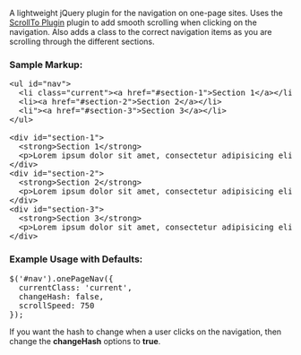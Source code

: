 A lightweight jQuery plugin for the navigation on one-page sites. Uses the [ScrollTo Plugin](http://flesler.blogspot.com/2007/10/jqueryscrollto.html) plugin to add smooth scrolling when clicking on the navigation. Also adds a class to the correct navigation items as you are scrolling through the different sections.

### Sample Markup:
<pre>&lt;ul id="nav">
  &lt;li class="current">&lt;a href="#section-1">Section 1&lt;/a>&lt;/li>
  &lt;li>&lt;a href="#section-2">Section 2&lt;/a>&lt;/li>
  &lt;li">&lt;a href="#section-3">Section 3&lt;/a>&lt;/li>
&lt;/ul>

&lt;div id="section-1">
  &lt;strong>Section 1&lt;/strong>
  &lt;p>Lorem ipsum dolor sit amet, consectetur adipisicing elit, sed do eiusmod tempor incididunt ut labore et dolore magna aliqua.&lt;/p>
&lt;/div>
&lt;div id="section-2">
  &lt;strong>Section 2&lt;/strong>
  &lt;p>Lorem ipsum dolor sit amet, consectetur adipisicing elit, sed do eiusmod tempor incididunt ut labore et dolore magna aliqua.&lt;/p>
&lt;/div>
&lt;div id="section-3">
  &lt;strong>Section 3&lt;/strong>
  &lt;p>Lorem ipsum dolor sit amet, consectetur adipisicing elit, sed do eiusmod tempor incididunt ut labore et dolore magna aliqua.&lt;/p>
&lt;/div></pre>

### Example Usage with Defaults:
<pre>$('#nav').onePageNav({
  currentClass: 'current',
  changeHash: false,
  scrollSpeed: 750
});</pre>

If you want the hash to change when a user clicks on the navigation, then change the **changeHash** options to **true**.